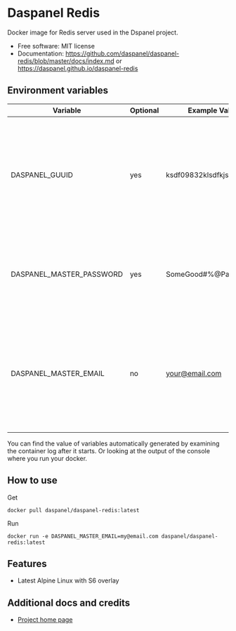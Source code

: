 
# Daspanel Redis

Docker image for Redis server used in the Dspanel project.

* Free software: MIT license
* Documentation: <https://github.com/daspanel/daspanel-redis/blob/master/docs/index.md> or <https://daspanel.github.io/daspanel-redis>

## Environment variables
| Variable | Optional      | Example Value | Purpose
|----------|---------------|---------------|---------------|
| DASPANEL_GUUID | yes | ksdf09832klsdfkjsdlk | UUID used in Daspanel system to identify a unique instance of data. If you don't provide one Daspanel generate it using [Getuuid API](https://9jzojg54n7.execute-api.us-east-1.amazonaws.com/v1/uuid)|
| DASPANEL_MASTER_PASSWORD | yes | SomeGood#%@Passwd123 | Password to be used in the various Daspanel services. Automatically generated if you do not provide one.
| DASPANEL_MASTER_EMAIL | no | your@email.com | Email of the owner of Daspanel instance. It can be used for receiving notifications from the system. The Docker container will not run if it is not informed.

You can find the value of variables automatically generated by examining the 
container log after it starts. Or looking at the output of the console where 
you run your docker.

## How to use
Get
```shell
docker pull daspanel/daspanel-redis:latest
```

Run
```shell
docker run -e DASPANEL_MASTER_EMAIL=my@email.com daspanel/daspanel-redis:latest
```

## Features

* Latest Alpine Linux with S6 overlay

## Additional docs and credits

* [Project home page](https://daspanel.github.io/daspanel-redis)

